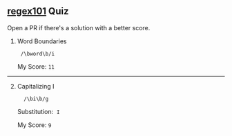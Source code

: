 ## [regex101](https://regex101.com/quiz) Quiz

Open a PR if there's a solution with a better score.

1.  Word Boundaries

         /\bword\b/i

    My Score:&nbsp;`11`

---

2.  Capitalizing I

          /\bi\b/g

    Substitution:&nbsp;&nbsp;`I`

    My Score:&nbsp;`9`

